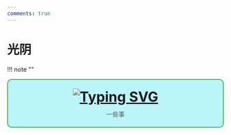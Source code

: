 ```yaml
---
comments: true
---
```


# 光阴

!!! note ""
    <div style="border: 2px solid #4CAF50; border-radius: 10px; padding: 20px; background-color: #baf6f8; text-align: center;">
        <div style="font-size: 32px; font-weight: bold; margin-bottom: 10px;">
            [![Typing SVG](https://readme-typing-svg.demolab.com?font=LXGW+WenKai+Screen+GB+Screen&weight=700&size=27&pause=1000&color=000000&background=FFC18800&center=true&vCenter=true&width=435&lines=%E5%8C%86%E5%8C%86)](https://git.io/typing-svg)
        </div>
        <div style="font-size: 14px; color: #555;">
            一些事
        </div>
    </div>